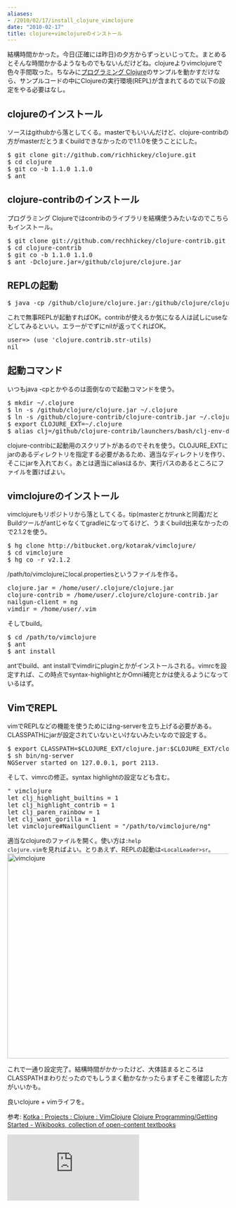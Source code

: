 ```yaml
---
aliases:
- /2010/02/17/install_clojure_vimclojure
date: "2010-02-17"
title: clojure+vimclojureのインストール
---
```

結構時間かかった。今日(正確には昨日)の夕方からずっといじってた。まとめるとそんな時間かかるようなものでもないんだけどね。clojureよりvimclojureで色々手間取った。ちなみに<a href='http://www.amazon.co.jp/gp/product/4274067890?linkCode=shr&camp=1207&creative=8411&tag=ukstudio0c-22' target='_blank'>プログラミング Clojure</a>のサンプルを動かすだけなら、サンプルコードの中にClojureの実行環境(REPL)が含まれてるので以下の設定をやる必要はなし。

<h2>clojureのインストール</h2>
ソースはgithubから落としてくる。masterでもいいんだけど、clojure-contribの方がmasterだとうまくbuildできなかったので1.1.0を使うことにした。

<pre>
$ git clone git://github.com/richhickey/clojure.git
$ cd clojure
$ git co -b 1.1.0 1.1.0
$ ant
</pre>

<h2>clojure-contribのインストール</h2>
プログラミング Clojureではcontribのライブラリを結構使うみたいなのでこちらもインストール。

<pre>
$ git clone git://github.com/rechhickey/clojure-contrib.git
$ cd clojure-contrib
$ git co -b 1.1.0 1.1.0
$ ant -Dclojure.jar=/github/clojure/clojure.jar
</pre>

<h2>REPLの起動</h2>
<pre>
$ java -cp /github/clojure/clojure.jar:/github/clojure/clojure-contrib.jar clojure.main
</pre>

これで無事REPLが起動すればOK。contribが使えるか気になる人は試しにuseなどしてみるといい。エラーがでずにnilが返ってくればOK。

<pre>
user=> (use 'clojure.contrib.str-utils)
nil
</pre>

<h2>起動コマンド</h2>
いつもjava -cpとかやるのは面倒なので起動コマンドを使う。

<pre>
$ mkdir ~/.clojure
$ ln -s /github/clojure/clojure.jar ~/.clojure
$ ln -s /github/clojure-contrib/clojure-contrib.jar ~/.clojure
$ export CLOJURE_EXT=~/.clojure
$ alias clj=/github/clojure-contrib/launchers/bash/clj-env-dir
</pre>

clojure-contribに起動用のスクリプトがあるのでそれを使う。CLOJURE_EXTにjarのあるディレクトリを指定する必要があるため、適当なディレクトリを作り、そこにjarを入れておく。あとは適当にaliasはるか、実行パスのあるところにファイルを置けばよい。

<h2>vimclojureのインストール</h2>
vimclojureもリポジトリから落としてくる。tip(masterとかtrunkと同義)だとBuildツールがantじゃなくてgradleになってるけど、うまくbuild出来なかったので2.1.2を使う。

<pre>
$ hg clone http://bitbucket.org/kotarak/vimclojure/
$ cd vimclojure
$ hg co -r v2.1.2
</pre>

/path/to/vimclojureにlocal.propertiesというファイルを作る。

<pre>
clojure.jar = /home/user/.clojure/clojure.jar
clojure-contrib = /home/user/.clojure/clojure-contrib.jar
nailgun-client = ng
vimdir = /home/user/.vim
</pre>

そしてbuild。

<pre>
$ cd /path/to/vimclojure
$ ant
$ ant install
</pre>

antでbuild、ant installでvimdirにpluginとかがインストールされる。vimrcを設定すれば、この時点でsyntax-highlightとかOmni補完とかは使えるようになっているはず。

<h2>VimでREPL</h2>
vimでREPLなどの機能を使うためにはng-serverを立ち上げる必要がある。CLASSPATHにjarが設定されていないといけないみたいなので設定する。

<pre>
$ export CLASSPATH=$CLOJURE_EXT/clojure.jar:$CLOJURE_EXT/clojure-contrib.jar:/path/to/vimclojure.jar
$ sh bin/ng-server
NGServer started on 127.0.0.1, port 2113.
</pre>

そして、vimrcの修正。syntax highlightの設定なども含む。

<pre>
" vimclojure
let clj_highlight_builtins = 1
let clj_highlight_contrib = 1
let clj_paren_rainbow = 1
let clj_want_gorilla = 1
let vimclojure#NailgunClient = "/path/to/vimclojure/ng"
</pre>

適当なclojureのファイルを開く。使い方は<code>:help clojure.vim</code>を見ればよい。とりあえず、REPLの起動は<code>&lt;LocalLeader&gt;sr</code>。
<img src="http://173.230.148.68/wp-content/uploads/2010/02/vimclojure.jpg" alt="vimclojure" title="vimclojure" width="618" height="465" class="alignnone size-full wp-image-561" />

これで一通り設定完了。結構時間がかかったけど、大体詰まるところはCLASSPATHまわりだったのでもしうまく動かなかったらまずそこを確認した方がいいかも。

良いclojure + vimライフを。

参考:
<a href='http://kotka.de/projects/clojure/vimclojure.html'>Kotka : Projects : Clojure : VimClojure</a>
<a href='http://en.wikibooks.org/wiki/Clojure_Programming/Getting_Started'>Clojure Programming/Getting Started - Wikibooks, collection of open-content textbooks</a>

<iframe src="http://rcm-jp.amazon.co.jp/e/cm?lt1=_blank&bc1=000000&IS2=1&bg1=FFFFFF&fc1=000000&lc1=0000FF&t=ukstudio0c-22&o=9&p=8&l=as1&m=amazon&f=ifr&md=1X69VDGQCMF7Z30FM082&asins=4274067890" scrolling="no" marginwidth="0" marginheight="0" frameborder="0"></iframe>
